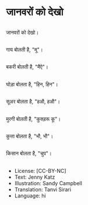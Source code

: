 # जानवरों को देखो

##
जानवरों को देखो।

##
गाय बोलती है, "मू"।

##
बकरी बोलती है, "मैऐ"।

##
घोड़ा बोलता है, "हिन, हिन"।

##
सूअर बोलता है, "हऔ, हऔ"।

##
मुरगी बोलती है, "कुक्ड़रू कू"।

##
कुत्ता बोलता है, "भौ, भौ"।

##
किसान बोलता है, "चुप"।

##
* License: [CC-BY-NC]
* Text: Jenny Katz
* Illustration: Sandy Campbell
* Translation: Tanvi Sirari
* Language: hi
